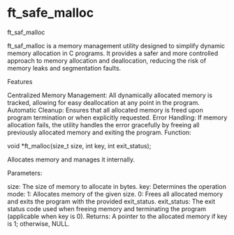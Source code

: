 # ft_safe_malloc

ft_saf_malloc

ft_saf_malloc is a memory management utility designed to simplify dynamic memory allocation in C programs. It provides a safer and more controlled approach to memory allocation and deallocation, reducing the risk of memory leaks and segmentation faults.

Features

Centralized Memory Management: All dynamically allocated memory is tracked, allowing for easy deallocation at any point in the program.
Automatic Cleanup: Ensures that all allocated memory is freed upon program termination or when explicitly requested.
Error Handling: If memory allocation fails, the utility handles the error gracefully by freeing all previously allocated memory and exiting the program.
Function:

void *ft_malloc(size_t size, int key, int exit_status);

Allocates memory and manages it internally.

Parameters:

size: The size of memory to allocate in bytes.
key: Determines the operation mode:
1: Allocates memory of the given size.
0: Frees all allocated memory and exits the program with the provided exit_status.
exit_status: The exit status code used when freeing memory and terminating the program (applicable when key is 0).
Returns: A pointer to the allocated memory if key is 1; otherwise, NULL.
